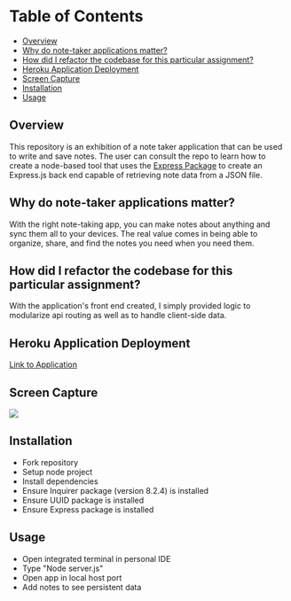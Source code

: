 # Table of Contents

  - [Overview](#overview)
  - [Why do note-taker applications matter?](#why-do-note-taker-applications-matter)
  - [How did I refactor the codebase for this particular assignment?](#how-did-i-refactor-the-codebase-for-this-particular-assignment)
  - [Heroku Application Deployment](#heroku-application-deployment)
  - [Screen Capture](#screen-capture)
  - [Installation](#installation)
  - [Usage](#usage)
  
## Overview
This repository is an exhibition of a note taker application that can be used to write and save notes. The user can consult the repo to learn how to create a node-based tool that uses the <a href="https://www.npmjs.com/package/express" target="_blank">Express Package</a> to create an Express.js back end capable of retrieving note data from a JSON file. 

## Why do note-taker applications matter?
With the right note-taking app, you can make notes about anything and sync them all to your devices. The real value comes in being able to organize, share, and find the notes you need when you need them.

## How did I refactor the codebase for this particular assignment?
With the application's front end created, I simply provided logic to modularize api routing as well as to handle client-side data. 

## Heroku Application Deployment
[Link to Application](https://notes-takerr.herokuapp.com/)

## Screen Capture
![](https://user-images.githubusercontent.com/81927296/197882189-09931dba-51e1-4bee-af7c-9931d9e3d8a0.gif)

## Installation

  - Fork repository
  - Setup node project
  - Install dependencies
  - Ensure Inquirer package (version 8.2.4) is installed
  - Ensure UUID package is installed
  - Ensure Express package is installed
  
## Usage

  - Open integrated terminal in personal IDE
  - Type "Node server.js"
  - Open app in local host port
  - Add notes to see persistent data
